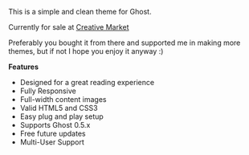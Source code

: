 This is a simple and clean theme for Ghost. 

Currently for sale at [Creative Market](http://creativemarket.com/axe/191840-Móri-Clean-and-Responsive)

Preferably you bought it from there and supported me in making more themes, but if not I hope you enjoy it anyway :)

**Features**

* Designed for a great reading experience
* Fully Responsive
* Full-width content images
* Valid HTML5 and CSS3
* Easy plug and play setup
* Supports Ghost 0.5.x
* Free future updates
* Multi-User Support
